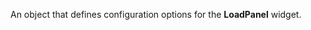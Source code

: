 
<!--shortDescription-->
An object that defines configuration options for the **LoadPanel** widget.
<!--/shortDescription-->

<!--fullDescription-->

<!--/fullDescription-->